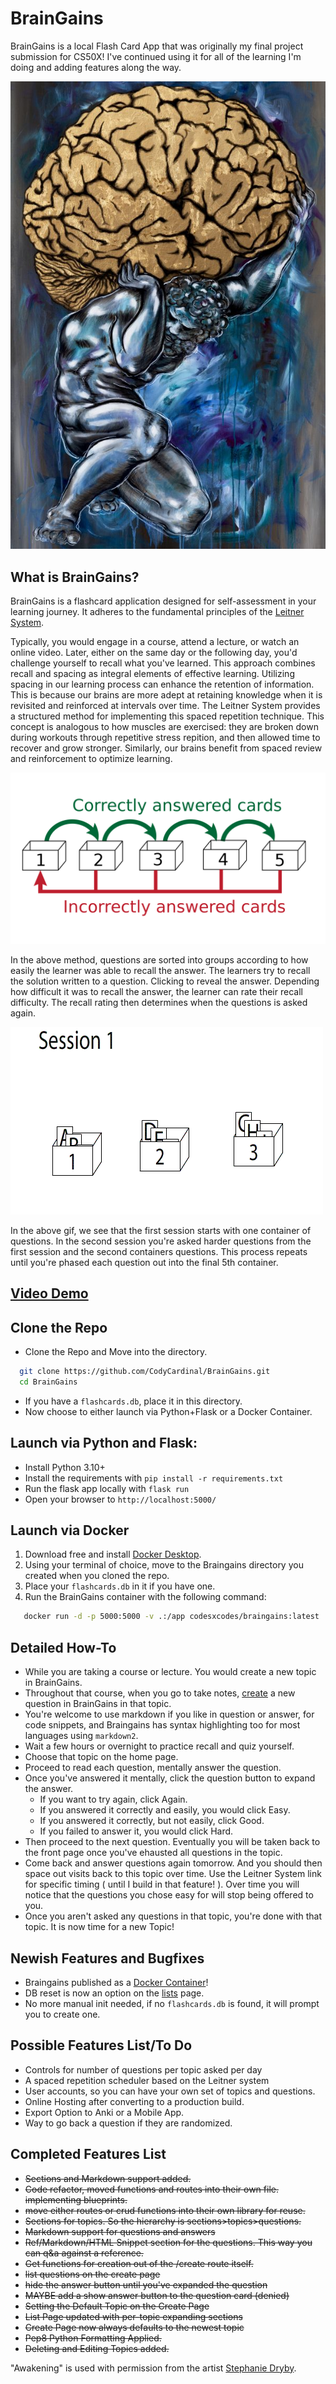 # BrainGains

BrainGains is a local Flash Card App that was originally my final project submission for CS50X! I've continued using it for all of the learning I'm doing and adding features along the way.

![Awakening](https://github.com/CodyCardinal/BrainGains/blob/main/static/Awakening.jpeg)

## What is BrainGains?

BrainGains is a flashcard application designed for self-assessment in your learning journey. It adheres to the fundamental principles of the [Leitner System](https://en.wikipedia.org/wiki/Leitner_system).

Typically, you would engage in a course, attend a lecture, or watch an online video. Later, either on the same day or the following day, you'd challenge yourself to recall what you've learned. This approach combines recall and spacing as integral elements of effective learning. Utilizing spacing in our learning process can enhance the retention of information. This is because our brains are more adept at retaining knowledge when it is revisited and reinforced at intervals over time. The Leitner System provides a structured method for implementing this spaced repetition technique. This concept is analogous to how muscles are exercised: they are broken down during workouts through repetitive stress repition, and then allowed time to recover and grow stronger. Similarly, our brains benefit from spaced review and reinforcement to optimize learning.

![Leitner Learning System](https://github.com/CodyCardinal/BrainGains/blob/main/static/2560px-Leitner_system_alternative.svg.png)

In the above method, questions are sorted into groups according to how easily the learner was able to recall the answer. The learners try to recall the solution written to a question. Clicking to reveal the answer. Depending how difficult it was to recall the answer, the learner can rate their recall difficulty. The recall rating then determines when the questions is asked again.

![Animated gif of Leitner Learning System](https://github.com/CodyCardinal/BrainGains/blob/main/static/Leitner_system_animation.gif?raw=true)

In the above gif, we see that the first session starts with one container of questions. In the second session you're asked harder questions from the first session and the second containers questions. This process repeats until you're phased each question out into the final 5th container.

## [Video Demo](https://www.youtube.com/watch?v=qdZy8P7B4JA)


## Clone the Repo
- Clone the Repo and Move into the directory.
```sh
  git clone https://github.com/CodyCardinal/BrainGains.git
  cd BrainGains
```
- If you have a `flashcards.db`, place it in this directory.
- Now choose to either launch via Python+Flask or a Docker Container.

## Launch via Python and Flask:
- Install Python 3.10+
- Install the requirements with `pip install -r requirements.txt`
- Run the flask app locally with `flask run`
- Open your browser to `http://localhost:5000/`

## Launch via Docker

1. Download free and install [Docker Desktop](https://www.docker.com/products/docker-desktop/).
2. Using your terminal of choice, move to the Braingains directory you created when you cloned the repo.
3. Place your `flashcards.db` in it if you have one.
4. Run the BrainGains container with the following command:
```sh
   docker run -d -p 5000:5000 -v .:/app codesxcodes/braingains:latest
```

## Detailed How-To

- While you are taking a course or lecture. You would create a new topic in BrainGains.
- Throughout that course, when you go to take notes, [create](http://127.0.0.1:5000/create) a new question in BrainGains in that topic. 
- You're welcome to use markdown if you like in question or answer, for code snippets, and Braingains has syntax highlighting too for most languages using `markdown2`.
- Wait a few hours or overnight to practice recall and quiz yourself.
- Choose that topic on the home page.
- Proceed to read each question, mentally answer the question.
- Once you've answered it mentally, click the question button to expand the answer.
  - If you want to try again, click Again.
  - If you answered it correctly and easily, you would click Easy.
  - If you answered it correctly, but not easily, click Good.
  - If you failed to answer it, you would click Hard.
- Then proceed to the next question. Eventually you will be taken back to the front page once you've ehausted all questions in the topic.
- Come back and answer questions again tomorrow. And you should then space out visits back to this topic over time. Use the Leitner System link for specific timing ( until I build in that feature! ). Over time you will notice that the questions you chose easy for will stop being offered to you.
- Once you aren't asked any questions in that topic, you're done with that topic. It is now time for a new Topic!

## Newish Features and Bugfixes

- Braingains published as a [Docker Container](https://hub.docker.com/repository/docker/codesxcodes/braingains/)!
- DB reset is now an option on the [lists](http://127.0.0.1/lists) page.
- No more manual init needed, if no `flashcards.db` is found, it will prompt you to create one.

## Possible Features List/To Do

- Controls for number of questions per topic asked per day
- A spaced repetition scheduler based on the Leitner system
- User accounts, so you can have your own set of topics and questions.
- Online Hosting after converting to a production build.
- Export Option to Anki or a Mobile App.
- Way to go back a question if they are randomized.

## Completed Features List

- ~~Sections and Markdown support added.~~
- ~~Code refactor, moved functions and routes into their own file. implementing blueprints.~~
- ~~move either routes or crud functions into their own library for reuse.~~
- ~~Sections for topics. So the hierarchy is sections>topics>questions.~~
- ~~Markdown support for questions and answers~~
- ~~Ref/Markdown/HTML Snippet section for the questions. This way you can q&a against a reference.~~
- ~~Get functions for creation out of the /create route itself.~~
- ~~list questions on the create page~~
- ~~hide the answer button until you've expanded the question~~
- ~~MAYBE add a show answer button to the question card (denied)~~
- ~~Setting the Default Topic on the Create Page~~
- ~~List Page updated with per-topic expanding sections~~
- ~~Create Page now always defaults to the newest topic~~
- ~~Pep8 Python Formatting Applied.~~
- ~~Deleting and Editing Topics added.~~

"Awakening" is used with permission from the artist [Stephanie Dryby](https://www.instagram.com/stephaniedyrby/).
